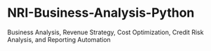 # NRI-Business-Analysis-Python
Business Analysis, Revenue Strategy, Cost Optimization, Credit Risk Analysis, and Reporting Automation
